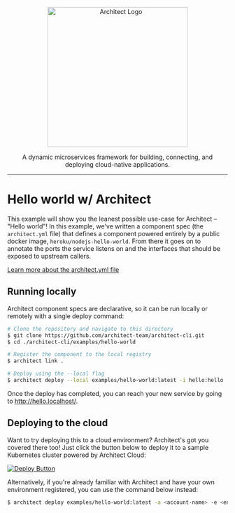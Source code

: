 <p align="center">
  <a href="//architect.io" target="blank"><img src="https://www.architect.io/logo.svg" width="320" alt="Architect Logo" /></a>
</p>

<p align="center">
  A dynamic microservices framework for building, connecting, and deploying cloud-native applications.
</p>

---

# Hello world w/ Architect

This example will show you the leanest possible use-case for Architect – "Hello world"! In this example, we've written a component spec (the `architect.yml` file) that defines a component powered entirely by a public docker image, `heroku/nodejs-hello-world`. From there it goes on to annotate the ports the service listens on and the interfaces that should be exposed to upstream callers.

[Learn more about the architect.yml file](//docs.architect.io/configuration/architect-yml)

## Running locally

Architect component specs are declarative, so it can be run locally or remotely with a single deploy command:

```sh
# Clone the repository and navigate to this directory
$ git clone https://github.com/architect-team/architect-cli.git
$ cd ./architect-cli/examples/hello-world

# Register the component to the local registry
$ architect link .

# Deploy using the --local flag
$ architect deploy --local examples/hello-world:latest -i hello:hello
```

Once the deploy has completed, you can reach your new service by going to http://hello.localhost/.

## Deploying to the cloud

Want to try deploying this to a cloud environment? Architect's got you covered there too! Just click the button below to deploy it to a sample Kubernetes cluster powered by Architect Cloud:

[![Deploy Button](https://www.architect.io/deploy-button.svg)](https://app.architect.io/examples/components/hello-world/deploy?tag=latest&interface=hello%hello)

Alternatively, if you're already familiar with Architect and have your own environment registered, you can use the command below instead:

```sh
$ architect deploy examples/hello-world:latest -a <account-name> -e <environment-name> -i hello:hello
```


